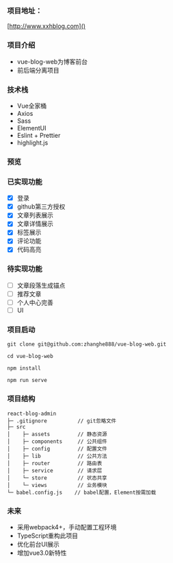 ### 项目地址：
[http://www.xxhblog.com]()
### 项目介绍
* vue-blog-web为博客前台
* 前后端分离项目

### 技术栈
* Vue全家桶
* Axios
* Sass
* ElementUI
* Eslint + Prettier
* highlight.js
### 预览

### 已实现功能

- [x] 登录
- [x] github第三方授权
- [x] 文章列表展示
- [x] 文章详情展示
- [x] 标签展示
- [x] 评论功能
- [x] 代码高亮

### 待实现功能

- [ ] 文章段落生成锚点
- [ ] 推荐文章
- [ ] 个人中心完善
- [ ] UI

### 项目启动
```
git clone git@github.com:zhanghe888/vue-blog-web.git

cd vue-blog-web

npm install

npm run serve
```
### 项目结构
```
react-blog-admin
├─ .gitignore          // git忽略文件
├─ src
│    ├─ assets         // 静态资源
│    ├─ components     // 公共组件
│    ├─ config         // 配置文件
│    ├─ lib            // 公共方法
│    ├─ router         // 路由表
│    ├─ service        // 请求层
│    └─ store          // 状态共享
│    └─ views          // 业务模块
└─ babel.config.js    // babel配置，Element按需加载
```

### 未来
* 采用webpack4+，手动配置工程环境
* TypeScript重构此项目
* 优化前台UI展示
* 增加vue3.0新特性
